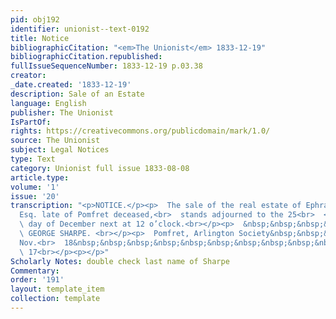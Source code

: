 ```yaml
---
pid: obj192
identifier: unionist--text-0192
title: Notice
bibliographicCitation: "<em>The Unionist</em> 1833-12-19"
bibliographicCitation.republished: 
fullIssueSequenceNumber: 1833-12-19 p.03.38
creator: 
_date.created: '1833-12-19'
description: Sale of an Estate
language: English
publisher: The Unionist
IsPartOf: 
rights: https://creativecommons.org/publicdomain/mark/1.0/
source: The Unionist
subject: Legal Notices
type: Text
category: Unionist full issue 1833-08-08
article.type: 
volume: '1'
issue: '20'
transcription: "<p>NOTICE.</p><p>  The sale of the real estate of Ephraim Ingals,
  Esq. late of Pomfret deceased,<br>  stands adjourned to the 25<br>  <sup>th</sup>
  \ day of December next at 12 o’clock.<br></p><p>  &nbsp;&nbsp;&nbsp;&nbsp;&nbsp;&nbsp;&nbsp;&nbsp;&nbsp;&nbsp;&nbsp;&nbsp;&nbsp;&nbsp;&nbsp;&nbsp;&nbsp;&nbsp;&nbsp;&nbsp;&nbsp;&nbsp;&nbsp;&nbsp;&nbsp;&nbsp;&nbsp;&nbsp;&nbsp;&nbsp;&nbsp;&nbsp;&nbsp;&nbsp;&nbsp;<br>
  \ GEORGE SHARPE. <br></p><p>  Pomfret, Arlington Society&nbsp;&nbsp;&nbsp;&nbsp;
  Nov.<br>  18&nbsp;&nbsp;&nbsp;&nbsp;&nbsp;&nbsp;&nbsp;&nbsp;&nbsp;&nbsp;&nbsp;&nbsp;&nbsp;&nbsp;&nbsp;&nbsp;&nbsp;&nbsp;&nbsp;&nbsp;&nbsp;&nbsp;&nbsp;&nbsp;&nbsp;&nbsp;&nbsp;&nbsp;&nbsp;&nbsp;&nbsp;&nbsp;&nbsp;&nbsp;&nbsp;&nbsp;&nbsp;&nbsp;&nbsp;&nbsp;&nbsp;&nbsp;&nbsp;&nbsp;&nbsp;&nbsp;&nbsp;<br>
  \ 17<br></p><p></p>"
Scholarly Notes: double check last name of Sharpe
Commentary: 
order: '191'
layout: template_item
collection: template
---
```

